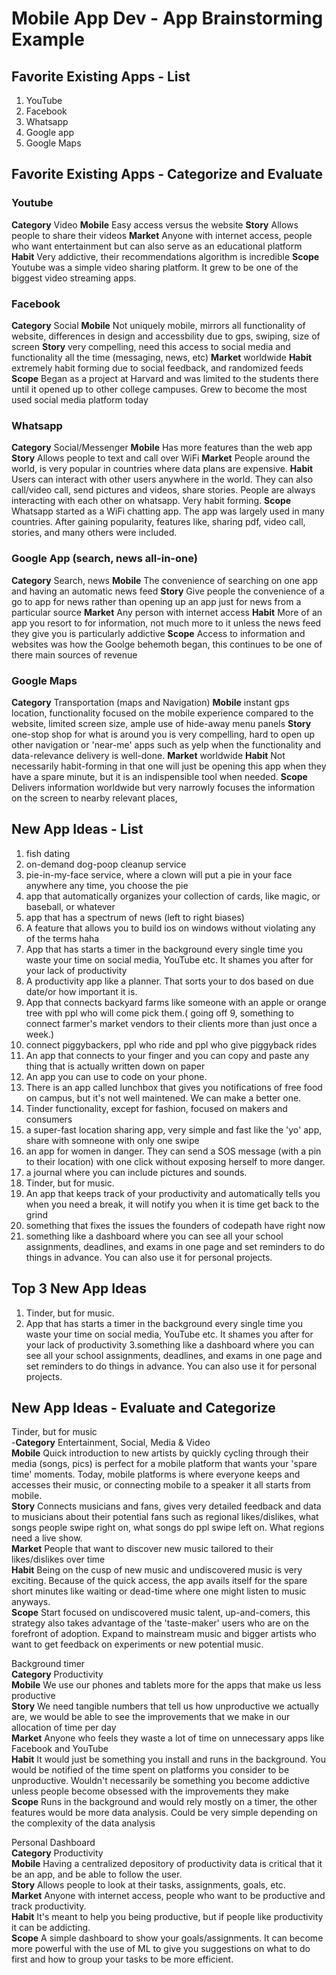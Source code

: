 Mobile App Dev - App Brainstorming Example
===

## Favorite Existing Apps - List
1. YouTube
2. Facebook
3. Whatsapp
4. Google app
5. Google Maps

## Favorite Existing Apps - Categorize and Evaluate

### Youtube
**Category** Video
**Mobile** Easy access versus the website
**Story** Allows people to share their videos
**Market** Anyone with internet access, people who want entertainment but can also serve as an educational platform 
**Habit** Very addictive, their recommendations algorithm is incredible
**Scope** Youtube was a simple video sharing platform. It grew to be one of the biggest video streaming apps. 

### Facebook
**Category** Social
**Mobile** Not uniquely mobile, mirrors all functionality of website, differences in design and accessbility due to gps, swiping, size of screen
**Story** very compelling, need this access to social media and functionality all the time (messaging, news, etc)
**Market** worldwide
**Habit** extremely habit forming due to social feedback, and randomized feeds
**Scope** Began as a project at Harvard and was limited to the students there until it opened up to other college campuses. Grew to become the most used social media platform today

### Whatsapp
**Category** Social/Messenger
**Mobile** Has more features than the web app
**Story** Allows people to text and call over WiFi
**Market** People around the world, is very popular in countries where data plans are expensive.
**Habit** Users can interact with other users  anywhere in the world. They can also call/video call, send pictures and videos, share stories. People are always interacting with each other on whatsapp. Very habit forming.
**Scope** Whatsapp started as a WiFi chatting app. The app was largely used in many countries. After gaining popularity, features like, sharing pdf, video call, stories, and many others were included.

### Google App (search, news all-in-one)
**Category** Search, news
**Mobile** The convenience of searching on one app and having an automatic news feed 
**Story** Give people the convenience of a go to app for news rather than opening up an app just for news from a particular source
**Market** Any person with internet access
**Habit** More of an app you resort to for information, not much more to it unless the news feed they give you is particularly addictive
**Scope** Access to information and websites was how the Goolge behemoth began, this continues to be one of there main sources of revenue

### Google Maps
**Category** Transportation (maps and Navigation)
**Mobile** instant gps location, functionality focused on the mobile experience compared to the website, limited screen size, ample use of hide-away menu panels
**Story** one-stop shop for what is around you is very compelling, hard to open up other navigation or 'near-me' apps such as yelp when the functionality and data-relevance delivery is well-done.
**Market** worldwide
**Habit** Not necessarily habit-forming in that one will just be opening this app when they have a spare minute, but it is an indispensible tool when needed.
**Scope** Delivers information worldwide but very narrowly focuses the information on the screen to nearby relevant places, 


## New App Ideas - List
1. fish dating
2. on-demand dog-poop cleanup service
3. pie-in-my-face service, where a clown will put a pie in your face anywhere any time, you choose the pie
4. app that automatically organizes your collection of cards, like magic, or baseball, or whatever
5. app that has a spectrum of news (left to right biases)
6. A feature that allows you to build ios on windows without violating any of the terms haha
7. App that has starts a timer in the background every single time you waste your time on social media, YouTube etc. It shames you after for your lack of productivity
8. A productivity app like a planner. That sorts your to dos based on due date/or how important it is.
9. App that connects backyard farms like someone with an  apple or orange tree with ppl who will come pick them.( going off 9, something to connect farmer's market vendors to their clients more than just once a week.)
10. connect piggybackers, ppl who ride and ppl who give piggyback rides
11. An app that connects to your finger and you can copy and paste any thing that is actually written down on paper
12. An app you can use to code on your phone.
13. There is an app called lunchbox that gives you notifications of free food on campus, but it's not well maintened. We can make a better one.
14. Tinder functionality, except for fashion, focused on makers and consumers
15. a super-fast location sharing app, very simple and fast like the 'yo' app, share with somneone with only one swipe
16. an app for women in danger. They can send a SOS message (with a pin to their location) with one click without exposing herself to more danger.
17. a journal where you can include pictures and sounds.
18. Tinder, but for music.
19. An app that keeps track of your productivity and automatically tells you when you need a break, it will notify you when it is time get back to the grind
20. something that fixes the issues the founders of codepath have right now 
21. something like a dashboard where you can see all your school assignments, deadlines, and exams in one page and set reminders to do things in advance. You can also use it for personal projects.

    
## Top 3 New App Ideas
1. Tinder, but for music.
2. App that has starts a timer in the background every single time you waste your time on social media, YouTube etc. It shames you after for your lack of productivity
3.something like a dashboard where you can see all your school assignments, deadlines, and exams in one page and set reminders to do things in advance. You can also use it for personal projects.

## New App Ideas - Evaluate and Categorize  
Tinder, but for music  
-**Category** Entertainment, Social, Media & Video  
**Mobile** Quick introduction to new artists by quickly cycling through their media (songs, pics) is perfect for a mobile platform that wants your 'spare time' moments. Today, mobile platforms is where everyone keeps and accesses their music, or connecting mobile to a speaker it all starts from mobile.  
**Story** Connects musicians and fans, gives very detailed feedback and data to musicians about their potential fans such as regional likes/dislikes, what songs people swipe right on, what songs do ppl swipe left on. What regions need a live show.  
**Market**  People that want to discover new music tailored to their likes/dislikes over time  
**Habit** Being on the cusp of new music and undiscovered music is very exciting. Because of the quick access, the app avails itself for the spare short minutes like waiting or dead-time where one might listen to music anyways.  
**Scope** Start focused on undiscovered music talent, up-and-comers, this strategy also takes advantage of the 'taste-maker' users who are on the forefront of adoption.  Expand to mainstream music and bigger artists who want to get feedback on experiments or new potential music.    
  
Background timer  
**Category** Productivity  
**Mobile** We use our phones and tablets more for the apps that make us less productive  
**Story** We need tangible numbers that tell us how unproductive we actually are, we would be able to see the improvements that we make in our allocation of time per day  
**Market**  Anyone who feels they waste a lot of time on unnecessary apps like Facebook and YouTube  
**Habit** It would just be something you install and runs in the background. You would be notified of the time spent on platforms you consider to be unproductive. Wouldn't necessarily be something you become addictive unless people become obsessed with the improvements they make  
**Scope**  Runs in the background and would rely mostly on a timer, the other features would be more data analysis. Could be very simple depending on the complexity of the data analysis   
  
Personal Dashboard  
**Category** Productivity  
**Mobile** Having a centralized depository of productivity data is critical that it be an app, and be able to follow the user.  
**Story** Allows people to look at their tasks, assignments, goals, etc.  
**Market** Anyone with internet access, people who want to be productive and track productivity.  
**Habit** It's meant to help you being productive, but if people like productivity it can be addicting.  
**Scope** A simple dashboard to show your goals/assignments. It can become more powerful with the use of ML to give you suggestions on what to do first and how to group your tasks to be more efficient.
